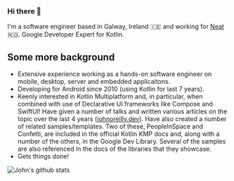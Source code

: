### Hi there 👋

I'm a software engineer based in Galway, Ireland 🇮🇪 and working for [Neat](https://twitter.com/neatmeetings) 🇳🇴. Google Developer Expert for Kotlin.

## Some more background
- Extensive experience working as a hands-on software engineer on mobile, desktop, server and embedded applicaitons.
- Developing for Android since 2010 (using Kotlin for last 7 years).
- Keenly interested in Kotlin Multiplatform and, in particular, when combined with use of Declarative UI frameworks like Compose and SwiftUI! Have given a number of talks and written various articles on the topic over the last 4 years ([johnoreilly.dev](http://johnoreilly.dev)). Have also created a number of related samples/templates. Two of these, PeopleInSpace and Confetti, are included in the official Kotlin KMP docs and, along with a number of the others, in the Google Dev Library. Several of the samples are also referenced in the docs of the libraries that they showcase.
- Gets things done!



![John's github stats](https://github-readme-stats.vercel.app/api?username=joreilly&theme=dracula&show_icons=true&count_private=true)


